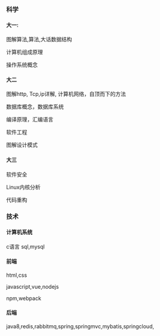 ### 科学

#### 大一:

图解算法,算法,大话数据结构

计算机组成原理

操作系统概念

#### 大二

图解http,  Tcp,ip详解, 计算机网络，自顶而下的方法

数据库概念，数据库系统

编译原理，汇编语言

软件工程

图解设计模式

#### 大三

软件安全

Linux内核分析

代码重构

### 技术

#### 计算机系统

c语言 sql,mysql

#### 前端

html,css

javascript,vue,nodejs

npm,webpack

#### 后端

java8,redis,rabbitmq,spring,springmvc,mybatis,springcloud,





